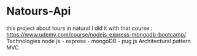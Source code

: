 # Natours-Api

 this project about tours in natural
 I did it with that course : https://www.udemy.com/course/nodejs-express-mongodb-bootcamp/
 Technologies node js - express - mongoDB - pug js
 Architectural pattern MVC
